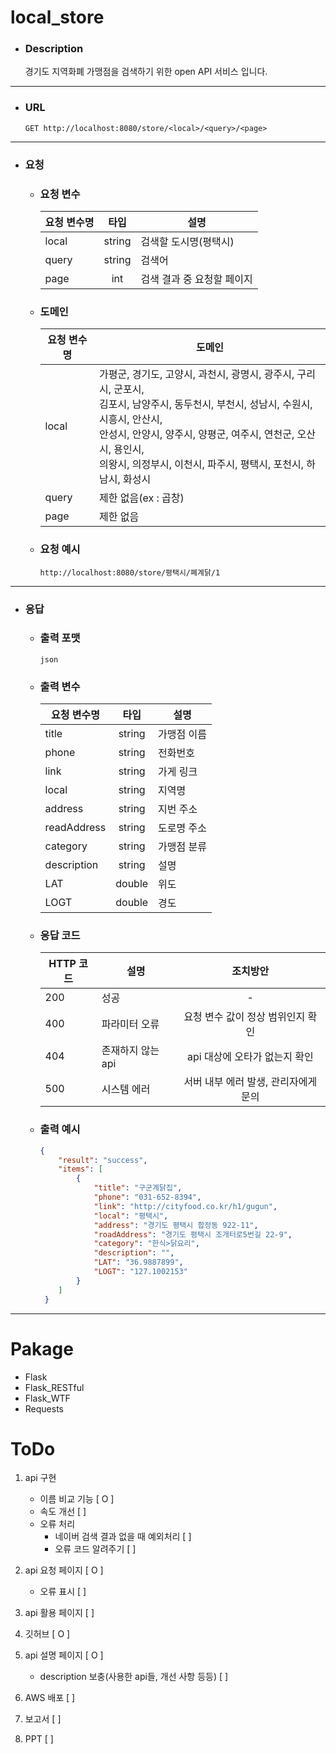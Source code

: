 # local_store
 - ### Description
    경기도 지역화폐 가맹점을 검색하기 위한 open API 서비스 입니다.
 * * *
 - ### URL
    ```
    GET http://localhost:8080/store/<local>/<query>/<page>
    ```
* * *
 - ### 요청
    - ### 요청 변수 
        |요청 변수명|타입|설명|
        |---|:---:|---|
        |local|string|검색할 도시명(평택시)|
        |query|string|검색어|
        |page|int|검색 결과 중 요청할 페이지|

    - ### 도메인
        |요청 변수명|도메인|
        |------|---|
        |local|가평군, 경기도, 고양시, 과천시, 광명시, 광주시, 구리시, 군포시,</br> 김포시, 남양주시, 동두천시, 부천시, 성남시, 수원시, 시흥시, 안산시,</br> 안성시, 안양시, 양주시, 양평군, 여주시, 연천군, 오산시, 용인시,</br> 의왕시, 의정부시, 이천시, 파주시, 평택시, 포천시, 하남시, 화성시|
        |query|제한 없음(ex : 곱창)|
        |page|제한 없음|

    - ### 요청 예시
        ```
        http://localhost:8080/store/평택시/폐계닭/1
        ```
* * *
 - ### 응답
    - ### 출력 포맷
        ```
        json
        ```
      
    - ### 출력 변수
        |요청 변수명|타입|설명|
        |---|:---:|---|
        |title|string|가맹점 이름|
        |phone|string|전화번호|
        |link|string|가게 링크|
        |local|string|지역명|
        |address|string|지번 주소|
        |readAddress|string|도로명 주소|
        |category|string|가맹점 분류|
        |description|string|설명|
        |LAT|double|위도|
        |LOGT|double|경도|    
    
    - ### 응답 코드
       |HTTP 코드|설명|조치방안|
       |---|---|:---:|
       |200|성공|-|
       |400|파라미터 오류|요청 변수 값이 정상 범위인지 확인|
       |404|존재하지 않는 api|api 대상에 오타가 없는지 확인|
       |500|시스템 에러|서버 내부 에러 발생, 관리자에게 문의|        
        
    - ### 출력 예시
        ```json
        {
            "result": "success",
            "items": [
                {
                    "title": "구군계닭집",
                    "phone": "031-652-8394",
                    "link": "http://cityfood.co.kr/h1/gugun",
                    "local": "평택시",
                    "address": "경기도 평택시 합정동 922-11",
                    "roadAddress": "경기도 평택시 조개터로5번길 22-9",
                    "category": "한식>닭요리",
                    "description": "",
                    "LAT": "36.9887899",
                    "LOGT": "127.1002153"
                }
            ]
         }
        ```
* * *
# Pakage
 - Flask
 - Flask_RESTful
 - Flask_WTF
 - Requests

# ToDo
1. api 구현
    - 이름 비교 기능 [ O ]
    - 속도 개선 [ ]
    - 오류 처리
        - 네이버 검색 결과 없을 때 예외처리 [ ]
        - 오류 코드 알려주기 [ ]

2. api 요청 페이지 [ O ]
    - 오류 표시 [ ]

3. api 활용 페이지 [ ]

4. 깃허브 [ O ]

5. api 설명 페이지 [ O ]
    - description 보충(사용한 api들, 개선 사항 등등) [ ]

6. AWS 배포 [ ]

7. 보고서 [ ]

8. PPT [ ]